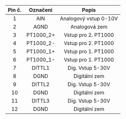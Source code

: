 | **Pin č.** | **Označení** | **Popis** |
| :---: | :---: | :---: |
| 1 | AIN | Analogový vstup 0-10V |
| 2 | AGND | Analogová zem |
| 3 | PT1000_2+ | Vstup pro 2. PT1000 |
| 4 | PT1000_2- | Vstup pro 2. PT1000 |
| 5 | PT1000_1+ | Vstup pro 1. PT1000 |
| 6 | PT1000_1- | Vstup pro 1. PT1000 |
| 7 | DITTL1 | Dig. Vstup 5-30V |
| 8 | DGND | Digitální zem |
| 9 | DITTL2 | Dig. Vstup 5-30V |
| 10 | DGND | Digitální zem |
| 11 | DITTL3 | Dig. Vstup 5-30V |
| 12 | DGND | Digitální zem |
